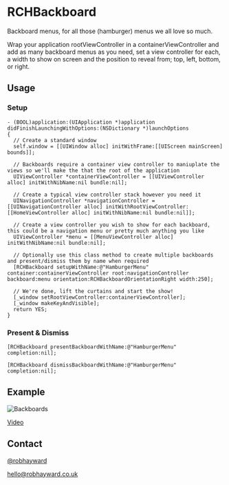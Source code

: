 RCHBackboard
============

Backboard menus, for all those (hamburger) menus we all love so much.

Wrap your application rootViewController in a containerViewController and add as many backboard menus as you need, set a view controller for each, a width to show on screen and the position to reveal from; top, left, bottom, or right.

Usage
-

### Setup

	- (BOOL)application:(UIApplication *)application didFinishLaunchingWithOptions:(NSDictionary *)launchOptions
	{
	  // Create a standard window
	  self.window = [[UIWindow alloc] initWithFrame:[[UIScreen mainScreen] bounds]];
	  
	  // Backboards require a container view controller to maniuplate the views so we'll make the that the root of the application
	  UIViewController *containerViewController = [[UIViewController alloc] initWithNibName:nil bundle:nil];
	  
	  // Create a typical view controller stack however you need it
	  UINavigationController *navigationController = [[UINavigationController alloc] initWithRootViewController:[[HomeViewController alloc] initWithNibName:nil bundle:nil]];
	  
	  // Create a view controller you wish to show for each backboard, this could be a navigation menu or pretty much anything you like
	  UIViewController *menu = [[MenuViewController alloc] initWithNibName:nil bundle:nil];
	  
	  // Optionally use this class method to create multiple backboards and present/dismiss them by name when required
	  [RCHBackboard setupWithName:@"HamburgerMenu" container:containerViewController root:navigationController backboard:menu orientation:RCHBackboardOrientationRight width:250];

	  // We're done, lift the curtains and start the show!
	  [_window setRootViewController:containerViewController];
	  [_window makeKeyAndVisible];
	  return YES;
	}

### Present & Dismiss
	
	[RCHBackboard presentBackboardWithName:@"HamburgerMenu" completion:nil];

	[RCHBackboard dismissBackboardWithName:@"HamburgerMenu" completion:nil];

## Example

![Backboards](https://raw.github.com/robinhayward/RCHBackboard/master/screenshot.png)

[Video](https://raw.github.com/robinhayward/RCHBackboard/master/example-video.mov)

## Contact

[@robhayward](http://www.twitter.com/robhayward) 

<hello@robhayward.co.uk>
